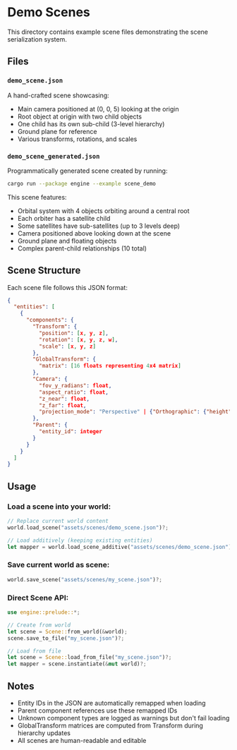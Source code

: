 # Demo Scenes

This directory contains example scene files demonstrating the scene serialization system.

## Files

### `demo_scene.json`
A hand-crafted scene showcasing:
- Main camera positioned at (0, 0, 5) looking at the origin
- Root object at origin with two child objects
- One child has its own sub-child (3-level hierarchy)
- Ground plane for reference
- Various transforms, rotations, and scales

### `demo_scene_generated.json`
Programmatically generated scene created by running:
```bash
cargo run --package engine --example scene_demo
```

This scene features:
- Orbital system with 4 objects orbiting around a central root
- Each orbiter has a satellite child
- Some satellites have sub-satellites (up to 3 levels deep)
- Camera positioned above looking down at the scene
- Ground plane and floating objects
- Complex parent-child relationships (10 total)

## Scene Structure

Each scene file follows this JSON format:
```json
{
  "entities": [
    {
      "components": {
        "Transform": {
          "position": [x, y, z],
          "rotation": [x, y, z, w],
          "scale": [x, y, z]
        },
        "GlobalTransform": {
          "matrix": [16 floats representing 4x4 matrix]
        },
        "Camera": {
          "fov_y_radians": float,
          "aspect_ratio": float,
          "z_near": float,
          "z_far": float,
          "projection_mode": "Perspective" | {"Orthographic": {"height": float}}
        },
        "Parent": {
          "entity_id": integer
        }
      }
    }
  ]
}
```

## Usage

### Load a scene into your world:
```rust
// Replace current world content
world.load_scene("assets/scenes/demo_scene.json")?;

// Load additively (keeping existing entities)
let mapper = world.load_scene_additive("assets/scenes/demo_scene.json")?;
```

### Save current world as scene:
```rust
world.save_scene("assets/scenes/my_scene.json")?;
```

### Direct Scene API:
```rust
use engine::prelude::*;

// Create from world
let scene = Scene::from_world(&world);
scene.save_to_file("my_scene.json")?;

// Load from file
let scene = Scene::load_from_file("my_scene.json")?;
let mapper = scene.instantiate(&mut world)?;
```

## Notes

- Entity IDs in the JSON are automatically remapped when loading
- Parent component references use these remapped IDs
- Unknown component types are logged as warnings but don't fail loading
- GlobalTransform matrices are computed from Transform during hierarchy updates
- All scenes are human-readable and editable
